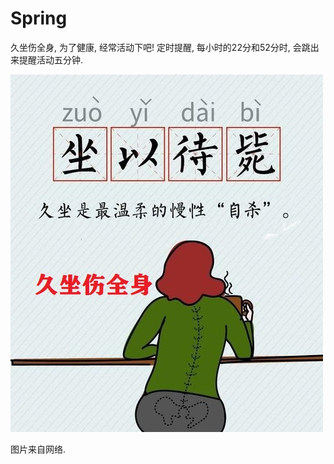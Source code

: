 # Spring

久坐伤全身, 为了健康, 经常活动下吧!
定时提醒, 每小时的22分和52分时, 会跳出来提醒活动五分钟.

![坐以待毙](code/zuoyidaibi.bmp)

图片来自网络.

